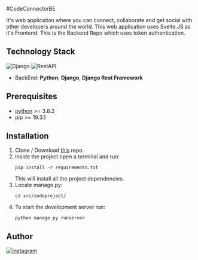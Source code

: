 #CodeConnectorBE

It's web application where you can connect, collaborate and get social with other developers around the world. This web application uses Svelte.JS as it's Frontend.
This is the Backend Repo which uses token authentication.

## Technology Stack
![Django](https://img.shields.io/badge/backend-django-green?style=flat&logo=Django)
![RestAPI](https://img.shields.io/badge/RestAPI-Django--Rest--Framework-red?style=flat&logo=Django)

* BackEnd: **Python**, **Django**, **Django Rest Framework**

## Prerequisites
* [python](https://www.python.org/) >= 3.8.2
* pip >= 19.3.1

## Installation

1. Clone / Download [this](https://github.com/Yashas10Gowda/CodeConnectorBE) repo.
2. Inside the project open a terminal and run:
    ```
    pip install -r requirements.txt
    ```
    This will install all the project dependencies.
3. Locate manage.py:
    ```
    cd src/codeproject/
    ```
4. To start the development server run:
    ```
    python manage.py runserver
    ```

## Author
[![Instagram](https://img.shields.io/badge/follow-%40yacchi_codes-1DA1F2?style=flat&logo=Instagram)](https://www.instagram.com/yacchi_codes) 

